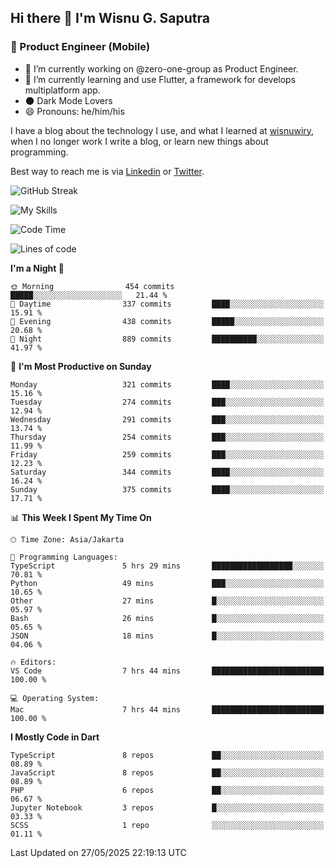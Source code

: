 ## Hi there 👋 I'm Wisnu G. Saputra

### :mobile_phone_off: Product Engineer (Mobile)

- 🔭 I’m currently working on @zero-one-group as Product Engineer.
- 🌱 I’m currently learning and use Flutter, a framework for develops multiplatform app.
- 🌑 Dark Mode Lovers
- 😄 Pronouns: he/him/his

I have a blog about the technology I use, and what I learned at [wisnuwiry](https://wisnuwiry.space/), when I no longer work I write a blog, or learn new things about programming.

Best way to reach me is via [Linkedin](https://www.linkedin.com/in/wisnu-saputra/) or [Twitter](https://twitter.com/wisnuwiry).

![GitHub Streak](https://streak-stats.demolab.com?user=wisnuwiry&theme=dark&hide_border=true)

![My Skills](https://skillicons.dev/icons?i=dart,flutter,kotlin,swift,go,js,css,neovim,git,linux&perline=5)

<!--START_SECTION:waka-->
![Code Time](http://img.shields.io/badge/Code%20Time-1%2C901%20hrs%2013%20mins-blue)

![Lines of code](https://img.shields.io/badge/From%20Hello%20World%20I%27ve%20Written-4.0%20million%20lines%20of%20code-blue)

**I'm a Night 🦉** 

```text
🌞 Morning                454 commits         █████░░░░░░░░░░░░░░░░░░░░   21.44 % 
🌆 Daytime                337 commits         ████░░░░░░░░░░░░░░░░░░░░░   15.91 % 
🌃 Evening                438 commits         █████░░░░░░░░░░░░░░░░░░░░   20.68 % 
🌙 Night                  889 commits         ██████████░░░░░░░░░░░░░░░   41.97 % 
```
📅 **I'm Most Productive on Sunday** 

```text
Monday                   321 commits         ████░░░░░░░░░░░░░░░░░░░░░   15.16 % 
Tuesday                  274 commits         ███░░░░░░░░░░░░░░░░░░░░░░   12.94 % 
Wednesday                291 commits         ███░░░░░░░░░░░░░░░░░░░░░░   13.74 % 
Thursday                 254 commits         ███░░░░░░░░░░░░░░░░░░░░░░   11.99 % 
Friday                   259 commits         ███░░░░░░░░░░░░░░░░░░░░░░   12.23 % 
Saturday                 344 commits         ████░░░░░░░░░░░░░░░░░░░░░   16.24 % 
Sunday                   375 commits         ████░░░░░░░░░░░░░░░░░░░░░   17.71 % 
```


📊 **This Week I Spent My Time On** 

```text
🕑︎ Time Zone: Asia/Jakarta

💬 Programming Languages: 
TypeScript               5 hrs 29 mins       ██████████████████░░░░░░░   70.81 % 
Python                   49 mins             ███░░░░░░░░░░░░░░░░░░░░░░   10.65 % 
Other                    27 mins             █░░░░░░░░░░░░░░░░░░░░░░░░   05.97 % 
Bash                     26 mins             █░░░░░░░░░░░░░░░░░░░░░░░░   05.65 % 
JSON                     18 mins             █░░░░░░░░░░░░░░░░░░░░░░░░   04.06 % 

🔥 Editors: 
VS Code                  7 hrs 44 mins       █████████████████████████   100.00 % 

💻 Operating System: 
Mac                      7 hrs 44 mins       █████████████████████████   100.00 % 
```

**I Mostly Code in Dart** 

```text
TypeScript               8 repos             ██░░░░░░░░░░░░░░░░░░░░░░░   08.89 % 
JavaScript               8 repos             ██░░░░░░░░░░░░░░░░░░░░░░░   08.89 % 
PHP                      6 repos             ██░░░░░░░░░░░░░░░░░░░░░░░   06.67 % 
Jupyter Notebook         3 repos             █░░░░░░░░░░░░░░░░░░░░░░░░   03.33 % 
SCSS                     1 repo              ░░░░░░░░░░░░░░░░░░░░░░░░░   01.11 % 
```




 Last Updated on 27/05/2025 22:19:13 UTC
<!--END_SECTION:waka-->
